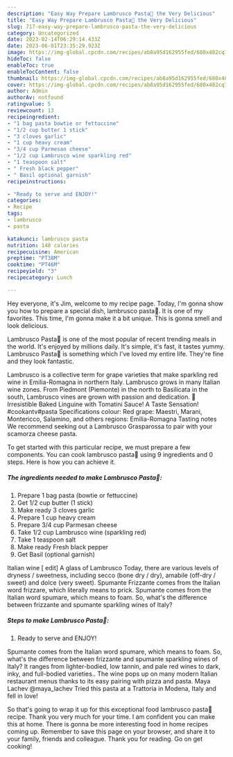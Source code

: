 ```yaml
---
description: "Easy Way Prepare Lambrusco Pasta🍝 the Very Delicious"
title: "Easy Way Prepare Lambrusco Pasta🍝 the Very Delicious"
slug: 717-easy-way-prepare-lambrusco-pasta-the-very-delicious
category: Uncategorized
date: 2023-02-14T06:29:14.433Z
date: 2023-06-01T23:35:29.923Z
image: https://img-global.cpcdn.com/recipes/ab8a95d162955fed/680x482cq70/lambrusco-pasta-recipe-main-photo.jpg
hideToc: false
enableToc: true
enableTocContent: false
thumbnail: https://img-global.cpcdn.com/recipes/ab8a95d162955fed/680x482cq70/lambrusco-pasta-recipe-main-photo.jpg
cover: https://img-global.cpcdn.com/recipes/ab8a95d162955fed/680x482cq70/lambrusco-pasta-recipe-main-photo.jpg
author: Admin
authorAv: notfound
ratingvalue: 5
reviewcount: 13
recipeingredient:
- "1 bag pasta bowtie or fettuccine"
- "1/2 cup butter 1 stick"
- "3 cloves garlic"
- "1 cup heavy cream"
- "3/4 cup Parmesan cheese"
- "1/2 cup Lambrusco wine sparkling red"
- "1 teaspoon salt"
- " Fresh black pepper"
- " Basil optional garnish"
recipeinstructions:

- "Ready to serve and ENJOY!"
categories:
- Recipe
tags:
- lambrusco
- pasta

katakunci: lambrusco pasta 
nutrition: 148 calories
recipecuisine: American
preptime: "PT38M"
cooktime: "PT46M"
recipeyield: "3"
recipecategory: Lunch

---
```



Hey everyone, it's Jim, welcome to my recipe page. Today, I'm gonna show you how to prepare a special dish, lambrusco pasta🍝. It is one of my favorites. This time, I'm gonna make it a bit unique. This is gonna smell and look delicious.

Lambrusco Pasta🍝 is one of the most popular of recent trending meals in the world. It's enjoyed by millions daily. It's simple, it's fast, it tastes yummy. Lambrusco Pasta🍝 is something which I've loved my entire life. They're fine and they look fantastic.

Lambrusco is a collective term for grape varieties that make sparkling red wine in Emilia-Romagna in northern Italy. Lambrusco grows in many Italian wine zones. From Piedmont (Piemonte) in the north to Basilicata in the south, Lambrusco vines are grown with passion and dedication. 🍝 Irresistible Baked Linguine with Tomatini Sauce! A Taste Sensation! #cookantv#pasta Specifications colour: Red grape: Maestri, Marani, Montericco, Salamino, and others regions: Emilia-Romagna Tasting notes We recommend seeking out a Lambrusco Grasparossa to pair with your scamorza cheese pasta.


To get started with this particular recipe, we must prepare a few components. You can cook lambrusco pasta🍝 using 9 ingredients and 0 steps. Here is how you can achieve it.

<!--inarticleads1-->

##### The ingredients needed to make Lambrusco Pasta🍝:

1. Prepare 1 bag pasta (bowtie or fettuccine)
1. Get 1/2 cup butter (1 stick)
1. Make ready 3 cloves garlic
1. Prepare 1 cup heavy cream
1. Prepare 3/4 cup Parmesan cheese
1. Take 1/2 cup Lambrusco wine (sparkling red)
1. Take 1 teaspoon salt
1. Make ready  Fresh black pepper
1. Get  Basil (optional garnish)


Italian wine [ edit] A glass of Lambrusco Today, there are various levels of dryness / sweetness, including secco (bone dry / dry), amabile (off-dry / sweet) and dolce (very sweet). Spumante Frizzante comes from the Italian word frizzare, which literally means to prick. Spumante comes from the Italian word spumare, which means to foam. So, what&#39;s the difference between frizzante and spumante sparkling wines of Italy? 

<!--inarticleads2-->

##### Steps to make Lambrusco Pasta🍝:


1. Ready to serve and ENJOY!

Spumante comes from the Italian word spumare, which means to foam. So, what&#39;s the difference between frizzante and spumante sparkling wines of Italy? It ranges from lighter-bodied, low tannin, and pale red wines to dark, inky, and full-bodied varieties.. The wine pops up on many modern Italian restaurant menus thanks to its easy pairing with pizza and pasta. Maya Lachev @maya_lachev Tried this pasta at a Trattoria in Modena, Italy and fell in love! 

So that's going to wrap it up for this exceptional food lambrusco pasta🍝 recipe. Thank you very much for your time. I am confident you can make this at home. There is gonna be more interesting food in home recipes coming up. Remember to save this page on your browser, and share it to your family, friends and colleague. Thank you for reading. Go on get cooking!
